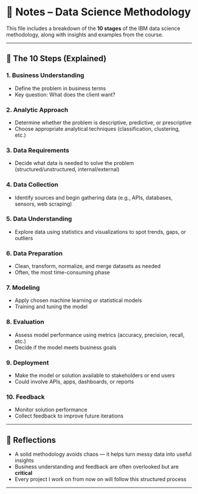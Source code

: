 
# 📝 Notes – Data Science Methodology

This file includes a breakdown of the **10 stages** of the IBM data science methodology, along with insights and examples from the course.

---

## 🔁 The 10 Steps (Explained)

### 1. Business Understanding
- Define the problem in business terms
- Key question: What does the client want?

### 2. Analytic Approach
- Determine whether the problem is descriptive, predictive, or prescriptive
- Choose appropriate analytical techniques (classification, clustering, etc.)

### 3. Data Requirements
- Decide what data is needed to solve the problem (structured/unstructured, internal/external)

### 4. Data Collection
- Identify sources and begin gathering data (e.g., APIs, databases, sensors, web scraping)

### 5. Data Understanding
- Explore data using statistics and visualizations to spot trends, gaps, or outliers

### 6. Data Preparation
- Clean, transform, normalize, and merge datasets as needed
- Often, the most time-consuming phase

### 7. Modeling
- Apply chosen machine learning or statistical models
- Training and tuning the model

### 8. Evaluation
- Assess model performance using metrics (accuracy, precision, recall, etc.)
- Decide if the model meets business goals

### 9. Deployment
- Make the model or solution available to stakeholders or end users
- Could involve APIs, apps, dashboards, or reports

### 10. Feedback
- Monitor solution performance
- Collect feedback to improve future iterations

---

## 🧠 Reflections

- A solid methodology avoids chaos — it helps turn messy data into useful insights
- Business understanding and feedback are often overlooked but are **critical**
- Every project I work on from now on will follow this structured process

---

